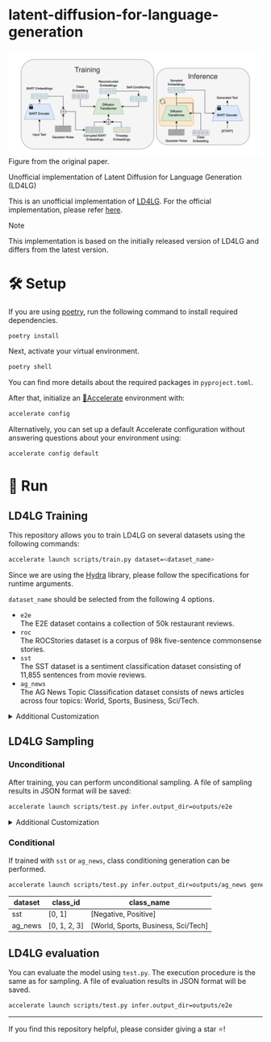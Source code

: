 # latent-diffusion-for-language-generation
![figure](assets/figure.png)
Figure from the original paper.

Unofficial implementation of Latent Diffusion for Language Generation (LD4LG)

This is an unofficial implementation of [LD4LG](https://arxiv.org/abs/2212.09462). For the official implementation, please refer [here](https://github.com/justinlovelace/latent-diffusion-for-language).

> [!NOTE]
> This implementation is based on the initially released version of LD4LG and differs from the latest version.

# :hammer_and_wrench: Setup
If you are using [poetry](https://github.com/python-poetry/poetry), run the following command to install required dependencies.
```bash
poetry install
```

Next, activate your virtual environment.
```bash
poetry shell
```

You can find more details about the required packages in `pyproject.toml`.

After that, initialize an [🤗Accelerate](https://github.com/huggingface/accelerate/) environment with:

```bash
accelerate config
```

Alternatively, you can set up a default Accelerate configuration without answering questions about your environment using:

```bash
accelerate config default
```


# :rocket: Run
## LD4LG Training
This repository allows you to train LD4LG on several datasets using the following commands:
```bash
accelerate launch scripts/train.py dataset=<dataset_name>
```

Since we are using the [Hydra](https://hydra.cc/) library, please follow the specifications for runtime arguments.

`dataset_name` should be selected from the following 4 options.
- `e2e`\
The E2E dataset contains a collection of 50k restaurant reviews.
- `roc`\
The ROCStories dataset is a corpus of 98k five-sentence commonsense stories.
- `sst`\
The SST dataset is a sentiment classification dataset consisting of 11,855 sentences from movie reviews.
- `ag_news`\
The AG News Topic Classification dataset consists of news articles across four topics: World, Sports, Business, Sci/Tech.

<details markdown="1">

<summary>Additional Customization</summary>

Other arguments can be changed at runtime. See [here](ld4lg/cfg) for more information on settings.

For example, the following arguments can be specified.

- `hydra.run.dir=outputs//foo`\
When specified, the execution results are stored in the `outputs/foo` directory. If nothing is specified, a directory named according to the time of execution is created and the results are stored there.
- `train.wandb=false`\
Tracking by Weight and Biases can be disabled. (Default: true)

</details>

## LD4LG Sampling
### Unconditional
After training, you can perform unconditional sampling. A file of sampling results in JSON format will be saved:
```bash
accelerate launch scripts/test.py infer.output_dir=outputs/e2e
```

<details markdown="1">

<summary>Additional Customization</summary>

Other arguments can be changed at runtime. See [here](ld4lg/cfg) for more information on settings.

For example, the following arguments can be specified.

- `infer.ckpt_path=checkpoints/epoch_100/pytorch_model_1.bin`\
You can specify the relative paths of the weights from the specified output_dir.
- `generation.batch_size=128`\
Batch size at inference.

</details>

### Conditional
If trained with `sst` or `ag_news`, class conditioning generation can be performed.
```bash
accelerate launch scripts/test.py infer.output_dir=outputs/ag_news generation.class_id=3
```

| dataset | class_id     | class_name                          |
| ------- | ------------ | ----------------------------------- |
| sst     | [0, 1]       | [Negative, Positive]                |
| ag_news | [0, 1, 2, 3] | [World, Sports, Business, Sci/Tech] |

## LD4LG evaluation
You can evaluate the model using `test.py`. The execution procedure is the same as for sampling. A file of evaluation results in JSON format will be saved.
```bash
accelerate launch scripts/test.py infer.output_dir=outputs/e2e
```

---

If you find this repository helpful, please consider giving a star :star:!
